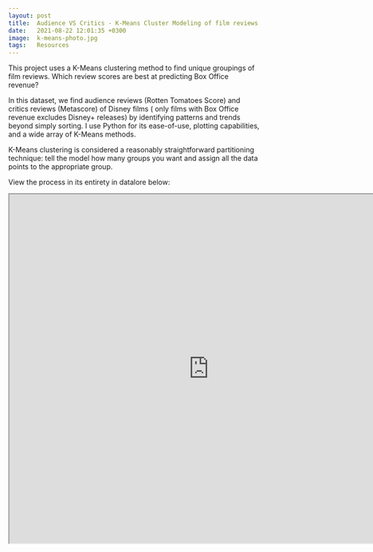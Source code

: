 ```yaml
---
layout: post
title:  Audience VS Critics - K-Means Cluster Modeling of film reviews
date:   2021-08-22 12:01:35 +0300
image:  k-means-photo.jpg
tags:   Resources
---
```

This project uses a K-Means clustering method to find unique groupings of film reviews. Which review scores are best at predicting Box Office revenue? 

In this dataset, we find audience reviews (Rotten Tomatoes Score) and critics reviews (Metascore) of Disney films ( only films with Box Office revenue excludes Disney+ releases) by identifying patterns and trends beyond simply sorting. I use Python for its ease-of-use, plotting capabilities, and a wide array of K-Means methods.  
<p></p>
K-Means clustering is considered a reasonably straightforward partitioning technique: tell the model how many groups you want and assign all the data points to the appropriate group.
<p></p>
View the process in its entirety in datalore below:
<p></p>
<div class="container">
  <iframe class="responsive-iframe" src="https://datalore.jetbrains.com/view/notebook/Qv3X78v8me9XDOINbjlAAb" width="800" height="700"></iframe>
</div>
